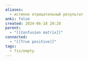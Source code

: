 ```yaml
---
aliases:
  - истинно отрицательный результат
anki: false
created: 2024-06-18 20:28
parent:
  - "[[Confusion matrix]]"
connected:
  - "[[True positive]]"
tags:
  - fix/empty
---
```

